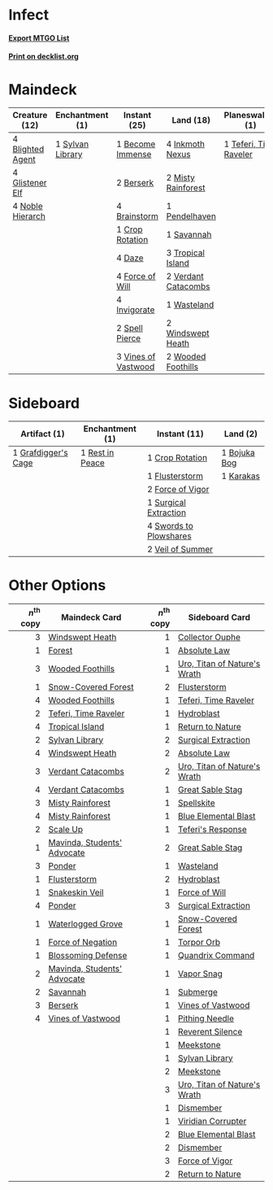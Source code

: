 # Infect

#### [Export MTGO List](../collection/Infect/Infect.txt)
#### [Print on decklist.org](http://decklist.org/?deckmain=1%09Become%20Immense%0A2%09Berserk%0A4%09Blighted%20Agent%0A4%09Brainstorm%0A1%09Crop%20Rotation%0A4%09Daze%0A4%09Force%20of%20Will%0A4%09Glistener%20Elf%0A4%09Inkmoth%20Nexus%0A4%09Invigorate%0A2%09Misty%20Rainforest%0A4%09Noble%20Hierarch%0A1%09Pendelhaven%0A2%09Ponder%0A1%09Savannah%0A1%09Scale%20Up%0A2%09Spell%20Pierce%0A1%09Sylvan%20Library%0A1%09Teferi,%20Time%20Raveler%0A3%09Tropical%20Island%0A2%09Verdant%20Catacombs%0A3%09Vines%20of%20Vastwood%0A1%09Wasteland%0A2%09Windswept%20Heath%0A2%09Wooded%20Foothills&deckside=1%09Bojuka%20Bog%0A1%09Crop%20Rotation%0A1%09Flusterstorm%0A2%09Force%20of%20Vigor%0A1%09Grafdigger's%20Cage%0A1%09Karakas%0A1%09Rest%20in%20Peace%0A1%09Surgical%20Extraction%0A4%09Swords%20to%20Plowshares%0A2%09Veil%20of%20Summer)
# Maindeck

|                                       Creature (12)                                       |                                     Enchantment (1)                                     |                                         Instant (25)                                         |                                          Land (18)                                           |                                        Planeswalker (1)                                         |                                     Sorcery (3)                                     |
|-------------------------------------------------------------------------------------------|-----------------------------------------------------------------------------------------|----------------------------------------------------------------------------------------------|----------------------------------------------------------------------------------------------|-------------------------------------------------------------------------------------------------|-------------------------------------------------------------------------------------|
|4 [Blighted Agent](http://gatherer.wizards.com/Pages/Card/Details.aspx?multiverseid=214383)|1 [Sylvan Library](http://gatherer.wizards.com/Pages/Card/Details.aspx?multiverseid=2240)|1 [Become Immense](http://gatherer.wizards.com/Pages/Card/Details.aspx?multiverseid=386487)   |4 [Inkmoth Nexus](http://gatherer.wizards.com/Pages/Card/Details.aspx?multiverseid=213731)    |1 [Teferi, Time Raveler](http://gatherer.wizards.com/Pages/Card/Details.aspx?multiverseid=461148)|2 [Ponder](http://gatherer.wizards.com/Pages/Card/Details.aspx?multiverseid=451051)  |
|4 [Glistener Elf](http://gatherer.wizards.com/Pages/Card/Details.aspx?multiverseid=233052) |                                                                                         |2 [Berserk](http://gatherer.wizards.com/Pages/Card/Details.aspx?multiverseid=738)             |2 [Misty Rainforest](http://gatherer.wizards.com/Pages/Card/Details.aspx?multiverseid=405102) |                                                                                                 |1 [Scale Up](http://gatherer.wizards.com/Pages/Card/Details.aspx?multiverseid=464128)|
|4 [Noble Hierarch](http://gatherer.wizards.com/Pages/Card/Details.aspx?multiverseid=179434)|                                                                                         |4 [Brainstorm](http://gatherer.wizards.com/Pages/Card/Details.aspx?multiverseid=3897)         |1 [Pendelhaven](http://gatherer.wizards.com/Pages/Card/Details.aspx?multiverseid=442233)      |                                                                                                 |                                                                                     |
|                                                                                           |                                                                                         |1 [Crop Rotation](http://gatherer.wizards.com/Pages/Card/Details.aspx?multiverseid=417430)    |1 [Savannah](http://gatherer.wizards.com/Pages/Card/Details.aspx?multiverseid=881)            |                                                                                                 |                                                                                     |
|                                                                                           |                                                                                         |4 [Daze](http://gatherer.wizards.com/Pages/Card/Details.aspx?multiverseid=189255)             |3 [Tropical Island](http://gatherer.wizards.com/Pages/Card/Details.aspx?multiverseid=884)     |                                                                                                 |                                                                                     |
|                                                                                           |                                                                                         |4 [Force of Will](http://gatherer.wizards.com/Pages/Card/Details.aspx?multiverseid=3107)      |2 [Verdant Catacombs](http://gatherer.wizards.com/Pages/Card/Details.aspx?multiverseid=405113)|                                                                                                 |                                                                                     |
|                                                                                           |                                                                                         |4 [Invigorate](http://gatherer.wizards.com/Pages/Card/Details.aspx?multiverseid=442162)       |1 [Wasteland](http://gatherer.wizards.com/Pages/Card/Details.aspx?multiverseid=413790)        |                                                                                                 |                                                                                     |
|                                                                                           |                                                                                         |2 [Spell Pierce](http://gatherer.wizards.com/Pages/Card/Details.aspx?multiverseid=425876)     |2 [Windswept Heath](http://gatherer.wizards.com/Pages/Card/Details.aspx?multiverseid=405115)  |                                                                                                 |                                                                                     |
|                                                                                           |                                                                                         |3 [Vines of Vastwood](http://gatherer.wizards.com/Pages/Card/Details.aspx?multiverseid=397747)|2 [Wooded Foothills](http://gatherer.wizards.com/Pages/Card/Details.aspx?multiverseid=405116) |                                                                                                 |                                                                                     |


# Sideboard

|                                         Artifact (1)                                         |                                     Enchantment (1)                                      |                                          Instant (11)                                          |                                       Land (2)                                        |
|----------------------------------------------------------------------------------------------|------------------------------------------------------------------------------------------|------------------------------------------------------------------------------------------------|---------------------------------------------------------------------------------------|
|1 [Grafdigger's Cage](http://gatherer.wizards.com/Pages/Card/Details.aspx?multiverseid=278452)|1 [Rest in Peace](http://gatherer.wizards.com/Pages/Card/Details.aspx?multiverseid=442021)|1 [Crop Rotation](http://gatherer.wizards.com/Pages/Card/Details.aspx?multiverseid=417430)      |1 [Bojuka Bog](http://gatherer.wizards.com/Pages/Card/Details.aspx?multiverseid=376269)|
|                                                                                              |                                                                                          |1 [Flusterstorm](http://gatherer.wizards.com/Pages/Card/Details.aspx?multiverseid=228255)       |1 [Karakas](http://gatherer.wizards.com/Pages/Card/Details.aspx?multiverseid=413782)   |
|                                                                                              |                                                                                          |2 [Force of Vigor](http://gatherer.wizards.com/Pages/Card/Details.aspx?multiverseid=464113)     |                                                                                       |
|                                                                                              |                                                                                          |1 [Surgical Extraction](http://gatherer.wizards.com/Pages/Card/Details.aspx?multiverseid=397706)|                                                                                       |
|                                                                                              |                                                                                          |4 [Swords to Plowshares](http://gatherer.wizards.com/Pages/Card/Details.aspx?multiverseid=869)  |                                                                                       |
|                                                                                              |                                                                                          |2 [Veil of Summer](http://gatherer.wizards.com/Pages/Card/Details.aspx?multiverseid=466952)     |                                                                                       |


# Other Options

|*n*<sup>th</sup> copy|                                            Maindeck Card                                             |*n*<sup>th</sup> copy|                                            Sideboard Card                                             |
|--------------------:|------------------------------------------------------------------------------------------------------|--------------------:|-------------------------------------------------------------------------------------------------------|
|                    3|[Windswept Heath](http://gatherer.wizards.com/Pages/Card/Details.aspx?multiverseid=405115)            |                    1|[Collector Ouphe](http://gatherer.wizards.com/Pages/Card/Details.aspx?multiverseid=464107)             |
|                    1|[Forest](http://gatherer.wizards.com/Pages/Card/Details.aspx?multiverseid=439860)                     |                    1|[Absolute Law](http://gatherer.wizards.com/Pages/Card/Details.aspx?multiverseid=8437)                  |
|                    3|[Wooded Foothills](http://gatherer.wizards.com/Pages/Card/Details.aspx?multiverseid=405116)           |                    1|[Uro, Titan of Nature's Wrath](http://gatherer.wizards.com/Pages/Card/Details.aspx?multiverseid=476480)|
|                    1|[Snow-Covered Forest](http://gatherer.wizards.com/Pages/Card/Details.aspx?multiverseid=121192)        |                    2|[Flusterstorm](http://gatherer.wizards.com/Pages/Card/Details.aspx?multiverseid=228255)                |
|                    4|[Wooded Foothills](http://gatherer.wizards.com/Pages/Card/Details.aspx?multiverseid=405116)           |                    1|[Teferi, Time Raveler](http://gatherer.wizards.com/Pages/Card/Details.aspx?multiverseid=461148)        |
|                    2|[Teferi, Time Raveler](http://gatherer.wizards.com/Pages/Card/Details.aspx?multiverseid=461148)       |                    1|[Hydroblast](http://gatherer.wizards.com/Pages/Card/Details.aspx?multiverseid=3915)                    |
|                    4|[Tropical Island](http://gatherer.wizards.com/Pages/Card/Details.aspx?multiverseid=884)               |                    1|[Return to Nature](http://gatherer.wizards.com/Pages/Card/Details.aspx?multiverseid=461102)            |
|                    2|[Sylvan Library](http://gatherer.wizards.com/Pages/Card/Details.aspx?multiverseid=2240)               |                    2|[Surgical Extraction](http://gatherer.wizards.com/Pages/Card/Details.aspx?multiverseid=397706)         |
|                    4|[Windswept Heath](http://gatherer.wizards.com/Pages/Card/Details.aspx?multiverseid=405115)            |                    2|[Absolute Law](http://gatherer.wizards.com/Pages/Card/Details.aspx?multiverseid=8437)                  |
|                    3|[Verdant Catacombs](http://gatherer.wizards.com/Pages/Card/Details.aspx?multiverseid=405113)          |                    2|[Uro, Titan of Nature's Wrath](http://gatherer.wizards.com/Pages/Card/Details.aspx?multiverseid=476480)|
|                    4|[Verdant Catacombs](http://gatherer.wizards.com/Pages/Card/Details.aspx?multiverseid=405113)          |                    1|[Great Sable Stag](http://gatherer.wizards.com/Pages/Card/Details.aspx?multiverseid=193759)            |
|                    3|[Misty Rainforest](http://gatherer.wizards.com/Pages/Card/Details.aspx?multiverseid=405102)           |                    1|[Spellskite](http://gatherer.wizards.com/Pages/Card/Details.aspx?multiverseid=397743)                  |
|                    4|[Misty Rainforest](http://gatherer.wizards.com/Pages/Card/Details.aspx?multiverseid=405102)           |                    1|[Blue Elemental Blast](http://gatherer.wizards.com/Pages/Card/Details.aspx?multiverseid=694)           |
|                    2|[Scale Up](http://gatherer.wizards.com/Pages/Card/Details.aspx?multiverseid=464128)                   |                    1|[Teferi's Response](http://gatherer.wizards.com/Pages/Card/Details.aspx?multiverseid=23015)            |
|                    1|[Mavinda, Students' Advocate](http://gatherer.wizards.com/Pages/Card/Details.aspx?multiverseid=513498)|                    2|[Great Sable Stag](http://gatherer.wizards.com/Pages/Card/Details.aspx?multiverseid=193759)            |
|                    3|[Ponder](http://gatherer.wizards.com/Pages/Card/Details.aspx?multiverseid=451051)                     |                    1|[Wasteland](http://gatherer.wizards.com/Pages/Card/Details.aspx?multiverseid=413790)                   |
|                    1|[Flusterstorm](http://gatherer.wizards.com/Pages/Card/Details.aspx?multiverseid=228255)               |                    2|[Hydroblast](http://gatherer.wizards.com/Pages/Card/Details.aspx?multiverseid=3915)                    |
|                    1|[Snakeskin Veil](http://gatherer.wizards.com/Pages/Card/Details.aspx?multiverseid=503810)             |                    1|[Force of Will](http://gatherer.wizards.com/Pages/Card/Details.aspx?multiverseid=3107)                 |
|                    4|[Ponder](http://gatherer.wizards.com/Pages/Card/Details.aspx?multiverseid=451051)                     |                    3|[Surgical Extraction](http://gatherer.wizards.com/Pages/Card/Details.aspx?multiverseid=397706)         |
|                    1|[Waterlogged Grove](http://gatherer.wizards.com/Pages/Card/Details.aspx?multiverseid=464198)          |                    1|[Snow-Covered Forest](http://gatherer.wizards.com/Pages/Card/Details.aspx?multiverseid=121192)         |
|                    1|[Force of Negation](http://gatherer.wizards.com/Pages/Card/Details.aspx?multiverseid=464001)          |                    1|[Torpor Orb](http://gatherer.wizards.com/Pages/Card/Details.aspx?multiverseid=233069)                  |
|                    1|[Blossoming Defense](http://gatherer.wizards.com/Pages/Card/Details.aspx?multiverseid=417719)         |                    1|[Quandrix Command](http://gatherer.wizards.com/Pages/Card/Details.aspx?multiverseid=513709)            |
|                    2|[Mavinda, Students' Advocate](http://gatherer.wizards.com/Pages/Card/Details.aspx?multiverseid=513498)|                    1|[Vapor Snag](http://gatherer.wizards.com/Pages/Card/Details.aspx?multiverseid=249373)                  |
|                    2|[Savannah](http://gatherer.wizards.com/Pages/Card/Details.aspx?multiverseid=881)                      |                    1|[Submerge](http://gatherer.wizards.com/Pages/Card/Details.aspx?multiverseid=21296)                     |
|                    3|[Berserk](http://gatherer.wizards.com/Pages/Card/Details.aspx?multiverseid=738)                       |                    1|[Vines of Vastwood](http://gatherer.wizards.com/Pages/Card/Details.aspx?multiverseid=397747)           |
|                    4|[Vines of Vastwood](http://gatherer.wizards.com/Pages/Card/Details.aspx?multiverseid=397747)          |                    1|[Pithing Needle](http://gatherer.wizards.com/Pages/Card/Details.aspx?multiverseid=129526)              |
|                     |                                                                                                      |                    1|[Reverent Silence](http://gatherer.wizards.com/Pages/Card/Details.aspx?multiverseid=22316)             |
|                     |                                                                                                      |                    1|[Meekstone](http://gatherer.wizards.com/Pages/Card/Details.aspx?multiverseid=628)                      |
|                     |                                                                                                      |                    1|[Sylvan Library](http://gatherer.wizards.com/Pages/Card/Details.aspx?multiverseid=2240)                |
|                     |                                                                                                      |                    2|[Meekstone](http://gatherer.wizards.com/Pages/Card/Details.aspx?multiverseid=628)                      |
|                     |                                                                                                      |                    3|[Uro, Titan of Nature's Wrath](http://gatherer.wizards.com/Pages/Card/Details.aspx?multiverseid=476480)|
|                     |                                                                                                      |                    1|[Dismember](http://gatherer.wizards.com/Pages/Card/Details.aspx?multiverseid=382182)                   |
|                     |                                                                                                      |                    1|[Viridian Corrupter](http://gatherer.wizards.com/Pages/Card/Details.aspx?multiverseid=213772)          |
|                     |                                                                                                      |                    2|[Blue Elemental Blast](http://gatherer.wizards.com/Pages/Card/Details.aspx?multiverseid=694)           |
|                     |                                                                                                      |                    2|[Dismember](http://gatherer.wizards.com/Pages/Card/Details.aspx?multiverseid=382182)                   |
|                     |                                                                                                      |                    3|[Force of Vigor](http://gatherer.wizards.com/Pages/Card/Details.aspx?multiverseid=464113)              |
|                     |                                                                                                      |                    2|[Return to Nature](http://gatherer.wizards.com/Pages/Card/Details.aspx?multiverseid=461102)            |


